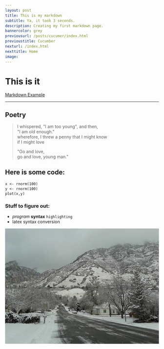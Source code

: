 ```yaml
---
layout: post
title: This is my markdown
subtitle: Ya, it took 3 seconds.
description: Creating my first markdown page.
bannercolor: grey
previousurl: /posts/cucumer/index.html
previoustitle: Cucumber
nexturl: /index.html
nexttitle: Home
image:
---
```


# This is it
[Markdown Example](http://www.unexpected-vortices.com/sw/rippledoc/quick-markdown-example.html)

***

## Poetry

> I whispered, "I am too young", and then,  
> "I am old enough."  
> wherefore, I threw a penny that I might know  
> if I might love  
> 
> "Go and love,  
> go and love, young man."


## Here is some code: 

    x <- rnorm(100)
    y <- rnorm(100)
    plot(x,y)


### Stuff to figure out:

  - *program* **syntax** `highlighting`
  - latex syntax conversion

![example image](/img/briar.jpg)
